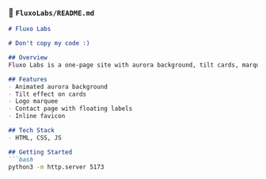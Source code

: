 ### 📘 `FluxoLabs/README.md`
```markdown
# Fluxo Labs

# Don't copy my code :)

## Overview
Fluxo Labs is a one-page site with aurora background, tilt cards, marquee logos, scroll-reveal animations, and a contact page.

## Features
- Animated aurora background
- Tilt effect on cards
- Logo marquee
- Contact page with floating labels
- Inline favicon

## Tech Stack
- HTML, CSS, JS

## Getting Started
```bash
python3 -m http.server 5173
